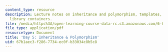 ```yaml
---
content_type: resource
description: Lecture notes on inheritance and polymorphism, templates, and standard
  library containers.
file: /media/https%3A/open-learning-course-data-rc.s3.amazonaws.com/6-088-introduction-to-c-memory-management-and-c-object-oriented-programming-january-iap-2010/67b1aec3f2867734ec0fb33034c8b5c8_MIT6_088IAP10_lec05.pdf
file_type: application/pdf
resourcetype: Document
title: 'Day 5: Inheritance & Polymorphism'
uid: 67b1aec3-f286-7734-ec0f-b33034c8b5c8
---
```

